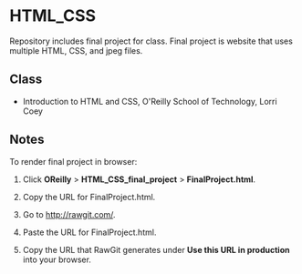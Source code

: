 # HTML_CSS
Repository includes final project for class. Final project is website that uses multiple HTML, CSS, and jpeg files.

## Class
* Introduction to HTML and CSS, O'Reilly School of Technology, Lorri Coey

## Notes

To render final project in browser:

1. Click **OReilly** > **HTML_CSS_final_project** > **FinalProject.html**.

2. Copy the URL for FinalProject.html. 

3. Go to http://rawgit.com/. 

4. Paste the URL for FinalProject.html.

5. Copy the URL that RawGit generates under **Use this URL in production** into your browser.